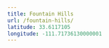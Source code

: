 ```yaml
---
title: Fountain Hills
url: /fountain-hills/
latitude: 33.6117105
longitude: -111.71736130000001
---
```

